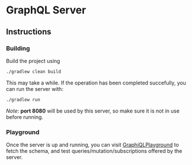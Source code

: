 # GraphQL Server
## Instructions
### Building
Build the project using

```bash
./gradlew clean build
```

This may take a while. If the operation has been completed succefully, you
can run the server with:
```bash
./gradlew run
```
*Note*: **port 8080** will be used by this server, so make sure it is not in use
before running.

### Playground
Once the server is up and running, you can visit
[GraphiQLPlayground](http://localhost:8080/graphiql) to fetch the schema, and
test queries/mutation/subscriptions offered by the server.

